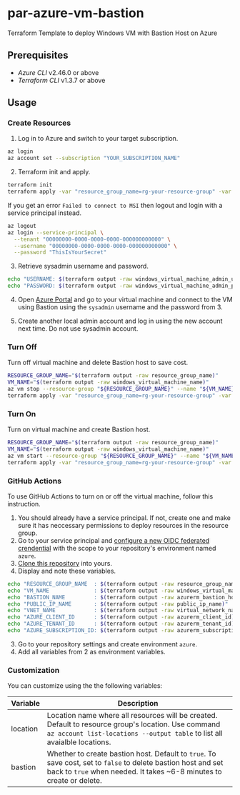 # par-azure-vm-bastion

Terraform Template to deploy Windows VM with Bastion Host on Azure

## Prerequisites

- *Azure CLI* v2.46.0 or above
- *Terraform CLI* v1.3.7 or above

## Usage

### Create Resources

1. Log in to Azure and switch to your target subscription.

```sh
az login
az account set --subscription "YOUR_SUBSCRIPTION_NAME"
```

2. Terraform init and apply.

```sh
terraform init
terraform apply -var "resource_group_name=rg-your-resource-group" -var "suffix=vmtest"
```

If you get an error `Failed to connect to MSI` then logout and login with a service principal instead.

```bash
az logout
az login --service-principal \
  --tenant "00000000-0000-0000-0000-000000000000" \
  --username "00000000-0000-0000-0000-000000000000" \
  --password "ThisIsYourSecret"
```

3. Retrieve sysadmin username and password.

```sh
echo "USERNAME: $(terraform output -raw windows_virtual_machine_admin_username)"
echo "PASSWORD: $(terraform output -raw windows_virtual_machine_admin_password)"
```

4. Open [Azure Portal](https://portal.azure.com/) and go to your virtual machine and connect to the VM using Bastion using the `sysadmin` username and the password from 3.

5. Create another local admin account and log in using the new account next time. Do not use sysadmin account.

### Turn Off

Turn off virtual machine and delete Bastion host to save cost.

```sh
RESOURCE_GROUP_NAME="$(terraform output -raw resource_group_name)"
VM_NAME="$(terraform output -raw windows_virtual_machine_name)"
az vm stop --resource-group "${RESOURCE_GROUP_NAME}" --name "${VM_NAME}" --no-wait
terraform apply -var "resource_group_name=rg-your-resource-group" -var "suffix=vmtest" -var "bastion=false"
```

### Turn On

Turn on virtual machine and create Bastion host.

```sh
RESOURCE_GROUP_NAME="$(terraform output -raw resource_group_name)"
VM_NAME="$(terraform output -raw windows_virtual_machine_name)"
az vm start --resource-group "${RESOURCE_GROUP_NAME}" --name "${VM_NAME}" --no-wait
terraform apply -var "resource_group_name=rg-your-resource-group" -var "suffix=vmtest" -var "bastion=true"
```

### GitHub Actions

To use GitHub Actions to turn on or off the virtual machine, follow this instruction.

1. You should already have a service principal. If not, create one and make sure it has neccessary permissions to deploy resources in the resource group.
2. Go to your service principal and [configure a new OIDC federated crendential](https://learn.microsoft.com/en-us/azure/developer/github/connect-from-azure) with the scope to your repository's environment named `azure`.
3. [Clone this repository](https://github.com/new?owner=ExxonMobil&template_name=par-azure-vm-bastion&template_owner=ExxonMobil) into yours.
4. Display and note these variables.

```sh
echo "RESOURCE_GROUP_NAME  : $(terraform output -raw resource_group_name)"
echo "VM_NAME              : $(terraform output -raw windows_virtual_machine_name)"
echo "BASTION_NAME         : $(terraform output -raw azurerm_bastion_host_name)"
echo "PUBLIC_IP_NAME       : $(terraform output -raw public_ip_name)"
echo "VNET_NAME            : $(terraform output -raw virtual_network_name)"
echo "AZURE_CLIENT_ID      : $(terraform output -raw azurerm_client_id)"
echo "AZURE_TENANT_ID      : $(terraform output -raw azurerm_tenant_id)"
echo "AZURE_SUBSCRIPTION_ID: $(terraform output -raw azurerm_subscription_id)"
```

3. Go to your repository settings and create environment `azure`.
4. Add all variables from 2 as environment variables.

### Customization

You can customize using the the following variables:

| Variable | Description |
|---|---|
| location | Location name where all resources will be created. Default to resource group's location. Use command `az account list-locations --output table` to list all avaialble locations. |
| bastion | Whether to create bastion host. Default to `true`. To save cost, set to `false` to delete bastion host and set back to `true` when needed. It takes ~6-8 minutes to create or delete. |
